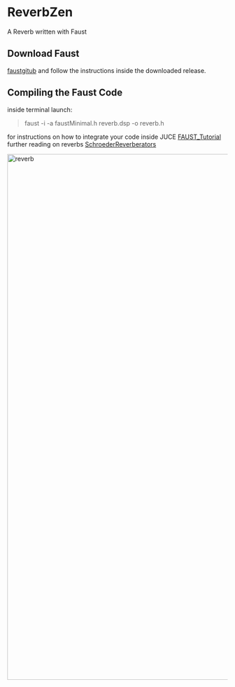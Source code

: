 # ReverbZen 
 A Reverb written with Faust 
## Download Faust 
[faustgitub](https://github.com/grame-cncm/faust) and follow the instructions inside the downloaded release.
## Compiling the Faust Code 
inside terminal launch:
> faust -i -a faustMinimal.h reverb.dsp -o reverb.h 

for instructions on how to integrate your code inside JUCE [FAUST_Tutorial](https://faustdoc.grame.fr/workshops/2020-04-10-faust-juce/#simple-audio-effect-plug-in) \
further reading on reverbs [SchroederReverberators](https://ccrma.stanford.edu/~jos/pasp/Schroeder_Reverberators.html)

<img width="1200" alt="reverb" src="https://user-images.githubusercontent.com/54742442/199354410-3fd7bb6f-32a0-404a-acb5-b06e1e83b243.png">
